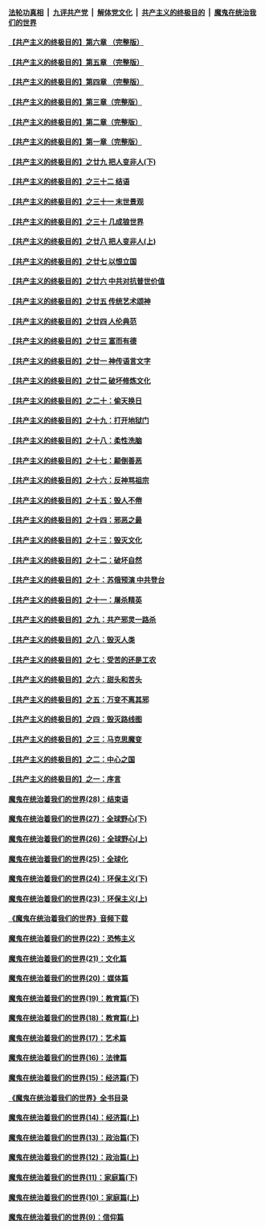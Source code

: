 ####  [法轮功真相](../../../../basic/blob/master/README.md?t=12162152) &nbsp;|&nbsp; [九评共产党](../../../../9ping.md/blob/master/README.md?t=12162152) &nbsp;|&nbsp; [解体党文化](../../../../jtdwh.md/blob/master/README.md?t=12162152)  &nbsp;|&nbsp; [共产主义的终极目的](../../../../gczydzjmd.md/blob/master/README.md?t=12162152) &nbsp;|&nbsp; [魔鬼在统治我们的世界](../../../../mgztzwmdsj.md/blob/master/README.md?t=12162152) 

#### [【共产主义的终极目的】第六章 （完整版）](../pages/nsc422/n11428913.md?t=12162152) 

#### [【共产主义的终极目的】第五章 （完整版）](../pages/nsc422/n11428912.md?t=12162152) 

#### [【共产主义的终极目的】第四章 （完整版）](../pages/nsc422/n11428907.md?t=12162152) 

#### [【共产主义的终极目的】第三章（完整版）](../pages/nsc422/n11428848.md?t=12162152) 

#### [【共产主义的终极目的】第二章（完整版）](../pages/nsc422/n11428831.md?t=12162152) 

#### [【共产主义的终极目的】第一章（完整版）](../pages/nsc422/n11417651.md?t=12162152) 

#### [【共产主义的终极目的】之廿九 把人变非人(下)](../pages/nsc422/n11344140.md?t=12162152) 

#### [【共产主义的终极目的】之三十二 结语](../pages/nsc422/n11360535.md?t=12162152) 

#### [【共产主义的终极目的】之三十一 末世景观](../pages/nsc422/n11351129.md?t=12162152) 

#### [【共产主义的终极目的】之三十 几成狼世界](../pages/nsc422/n11348280.md?t=12162152) 

#### [【共产主义的终极目的】之廿八 把人变非人(上)](../pages/nsc422/n11340492.md?t=12162152) 

#### [【共产主义的终极目的】之廿七 以恨立国](../pages/nsc422/n11336944.md?t=12162152) 

#### [【共产主义的终极目的】之廿六 中共对抗普世价值](../pages/nsc422/n11324785.md?t=12162152) 

#### [【共产主义的终极目的】之廿五 传统艺术颂神](../pages/nsc422/n11296396.md?t=12162152) 

#### [【共产主义的终极目的】之廿四 人伦典范](../pages/nsc422/n11296397.md?t=12162152) 

#### [【共产主义的终极目的】之廿三 富而有德](../pages/nsc422/n11283598.md?t=12162152) 

#### [【共产主义的终极目的】之廿一 神传语言文字](../pages/nsc422/n11263265.md?t=12162152) 

#### [【共产主义的终极目的】之廿二 破坏修炼文化](../pages/nsc422/n11245728.md?t=12162152) 

#### [【共产主义的终极目的】之二十：偷天换日](../pages/nsc422/n11238846.md?t=12162152) 

#### [【共产主义的终极目的】之十九：打开地狱门](../pages/nsc422/n11206376.md?t=12162152) 

#### [【共产主义的终极目的】之十八：柔性洗脑](../pages/nsc422/n11199994.md?t=12162152) 

#### [【共产主义的终极目的】之十七：颠倒善恶](../pages/nsc422/n11179782.md?t=12162152) 

#### [【共产主义的终极目的】之十六：反神骂祖宗](../pages/nsc422/n11166798.md?t=12162152) 

#### [【共产主义的终极目的】之十五：毁人不倦](../pages/nsc422/n11166792.md?t=12162152) 

#### [【共产主义的终极目的】之十四：邪恶之最](../pages/nsc422/n11150249.md?t=12162152) 

#### [【共产主义的终极目的】之十三：毁灭文化](../pages/nsc422/n11135227.md?t=12162152) 

#### [【共产主义的终极目的】之十二：破坏自然](../pages/nsc422/n11135214.md?t=12162152) 

#### [【共产主义的终极目的】之十：苏俄预演 中共登台](../pages/nsc422/n11118424.md?t=12162152) 

#### [【共产主义的终极目的】之十一：屠杀精英](../pages/nsc422/n11118442.md?t=12162152) 

#### [【共产主义的终极目的】之九：共产邪灵一路杀](../pages/nsc422/n11114139.md?t=12162152) 

#### [【共产主义的终极目的】之八：毁灭人类](../pages/nsc422/n11108503.md?t=12162152) 

#### [【共产主义的终极目的】之七：受苦的还是工农](../pages/nsc422/n11101809.md?t=12162152) 

#### [【共产主义的终极目的】之六：甜头和苦头](../pages/nsc422/n11096971.md?t=12162152) 

#### [【共产主义的终极目的】之五：万变不离其邪](../pages/nsc422/n11091285.md?t=12162152) 

#### [【共产主义的终极目的】之四：毁灭路线图](../pages/nsc422/n11086284.md?t=12162152) 

#### [【共产主义的终极目的】之三：马克思魔变](../pages/nsc422/n11061941.md?t=12162152) 

#### [【共产主义的终极目的】之二：中心之国](../pages/nsc422/n11047728.md?t=12162152) 

#### [【共产主义的终极目的】之一：序言](../pages/nsc422/n11086077.md?t=12162152) 

#### [魔鬼在统治着我们的世界(28)：结束语](../pages/nsc422/n10936246.md?t=12162152) 

#### [魔鬼在统治着我们的世界(27)：全球野心(下)](../pages/nsc422/n10928319.md?t=12162152) 

#### [魔鬼在统治着我们的世界(26)：全球野心(上)](../pages/nsc422/n10900318.md?t=12162152) 

#### [魔鬼在统治着我们的世界(25)：全球化](../pages/nsc422/n10788205.md?t=12162152) 

#### [魔鬼在统治着我们的世界(24)：环保主义(下)](../pages/nsc422/n10695307.md?t=12162152) 

#### [魔鬼在统治着我们的世界(23)：环保主义(上)](../pages/nsc422/n10688613.md?t=12162152) 

#### [《魔鬼在统治着我们的世界》音频下载](../pages/nsc422/n10635553.md?t=12162152) 

#### [魔鬼在统治着我们的世界(22)：恐怖主义](../pages/nsc422/n10614727.md?t=12162152) 

#### [魔鬼在统治着我们的世界(21)：文化篇](../pages/nsc422/n10597706.md?t=12162152) 

#### [魔鬼在统治着我们的世界(20)：媒体篇](../pages/nsc422/n10586579.md?t=12162152) 

#### [魔鬼在统治着我们的世界(19)：教育篇(下)](../pages/nsc422/n10564808.md?t=12162152) 

#### [魔鬼在统治着我们的世界(18)：教育篇(上)](../pages/nsc422/n10526970.md?t=12162152) 

#### [魔鬼在统治着我们的世界(17)：艺术篇](../pages/nsc422/n10499093.md?t=12162152) 

#### [魔鬼在统治着我们的世界(16)：法律篇](../pages/nsc422/n10485969.md?t=12162152) 

#### [魔鬼在统治着我们的世界(15)：经济篇(下)](../pages/nsc422/n10469975.md?t=12162152) 

#### [《魔鬼在统治着我们的世界》全书目录](../pages/nsc422/n10464261.md?t=12162152) 

#### [魔鬼在统治着我们的世界(14)：经济篇(上)](../pages/nsc422/n10457370.md?t=12162152) 

#### [魔鬼在统治着我们的世界(13)：政治篇(下)](../pages/nsc422/n10448270.md?t=12162152) 

#### [魔鬼在统治着我们的世界(12)：政治篇(上)](../pages/nsc422/n10444576.md?t=12162152) 

#### [魔鬼在统治着我们的世界(11)：家庭篇(下)](../pages/nsc422/n10440961.md?t=12162152) 

#### [魔鬼在统治着我们的世界(10)：家庭篇(上)](../pages/nsc422/n10435448.md?t=12162152) 

#### [魔鬼在统治着我们的世界(9)：信仰篇](../pages/nsc422/n10432159.md?t=12162152) 

